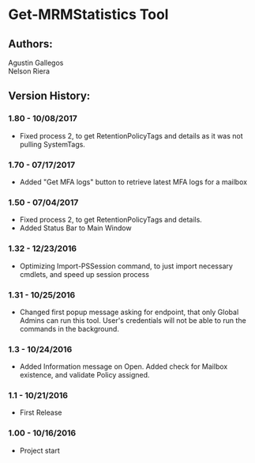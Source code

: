﻿# Get-MRMStatistics Tool

## Authors:  
Agustin Gallegos  
Nelson Riera  

## Version History:  
### 1.80 - 10/08/2017
 - Fixed process 2, to get RetentionPolicyTags and details as it was not pulling SystemTags.
### 1.70 - 07/17/2017
 - Added "Get MFA logs" button to retrieve latest MFA logs for a mailbox
### 1.50 - 07/04/2017
 - Fixed process 2, to get RetentionPolicyTags and details.
 - Added Status Bar to Main Window
### 1.32 - 12/23/2016
 - Optimizing Import-PSSession command, to just import necessary cmdlets, and speed up session process
### 1.31 - 10/25/2016
 - Changed first popup message asking for endpoint, that only Global Admins can run this tool. User's credentials will not be able to run the commands in the background.
### 1.3  - 10/24/2016
 - Added Information message on Open. Added check for Mailbox existence, and validate Policy assigned.    
### 1.1  - 10/21/2016
 - First Release
###	1.00 - 10/16/2016
 - Project start